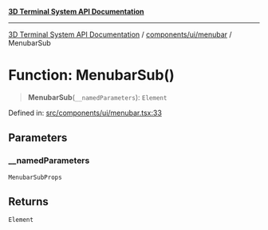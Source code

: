 [**3D Terminal System API Documentation**](../../../../README.md)

***

[3D Terminal System API Documentation](../../../../README.md) / [components/ui/menubar](../README.md) / MenubarSub

# Function: MenubarSub()

> **MenubarSub**(`__namedParameters`): `Element`

Defined in: [src/components/ui/menubar.tsx:33](https://github.com/Dicommunitas/ThreeJS_Terminal_3D/blob/a3c5b1c59fdfa3d9f217f579fadf3e59d797e664/src/components/ui/menubar.tsx#L33)

## Parameters

### \_\_namedParameters

`MenubarSubProps`

## Returns

`Element`
